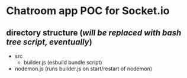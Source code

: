 # Chatroom app POC for Socket.io

## **directory structure** (*will be replaced with bash tree script, eventually*)
- src
  - builder.js (esbuild bundle script)
- nodemon.js (runs builder.js on start/restart of nodemon)            
